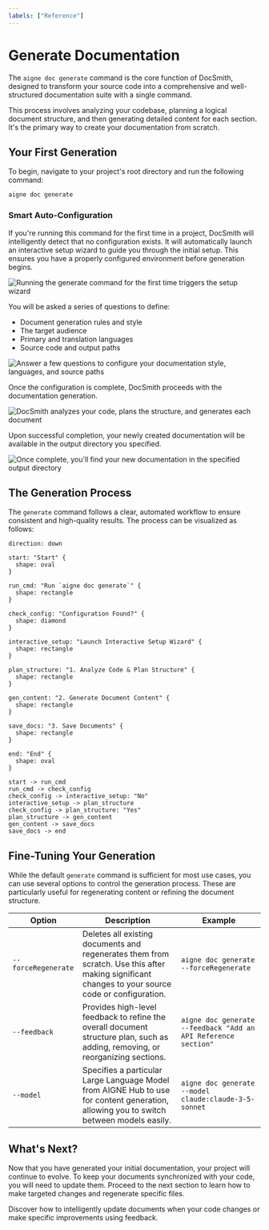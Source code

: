 ```yaml
---
labels: ["Reference"]
---
```


# Generate Documentation

The `aigne doc generate` command is the core function of DocSmith, designed to transform your source code into a comprehensive and well-structured documentation suite with a single command.

This process involves analyzing your codebase, planning a logical document structure, and then generating detailed content for each section. It's the primary way to create your documentation from scratch.

## Your First Generation

To begin, navigate to your project's root directory and run the following command:

```bash
aigne doc generate
```

### Smart Auto-Configuration

If you're running this command for the first time in a project, DocSmith will intelligently detect that no configuration exists. It will automatically launch an interactive setup wizard to guide you through the initial setup. This ensures you have a properly configured environment before generation begins.

![Running the generate command for the first time triggers the setup wizard](https://docsmith.aigne.io/image-bin/uploads/0c45a32667c5250e54194a61d9495965.png)

You will be asked a series of questions to define:
- Document generation rules and style
- The target audience
- Primary and translation languages
- Source code and output paths

![Answer a few questions to configure your documentation style, languages, and source paths](https://docsmith.aigne.io/image-bin/uploads/fbedbfa256036ad6375a6c18047a75ad.png)

Once the configuration is complete, DocSmith proceeds with the documentation generation.

![DocSmith analyzes your code, plans the structure, and generates each document](https://docsmith.aigne.io/image-bin/uploads/d0766c19380a02eb8a6f8ce86a838849.png)

Upon successful completion, your newly created documentation will be available in the output directory you specified.

![Once complete, you'll find your new documentation in the specified output directory](https://docsmith.aigne.io/image-bin/uploads/0967443611408ad9d0042793d590b8fd.png)

## The Generation Process

The `generate` command follows a clear, automated workflow to ensure consistent and high-quality results. The process can be visualized as follows:

```d2
direction: down

start: "Start" {
  shape: oval
}

run_cmd: "Run `aigne doc generate`" {
  shape: rectangle
}

check_config: "Configuration Found?" {
  shape: diamond
}

interactive_setup: "Launch Interactive Setup Wizard" {
  shape: rectangle
}

plan_structure: "1. Analyze Code & Plan Structure" {
  shape: rectangle
}

gen_content: "2. Generate Document Content" {
  shape: rectangle
}

save_docs: "3. Save Documents" {
  shape: rectangle
}

end: "End" {
  shape: oval
}

start -> run_cmd
run_cmd -> check_config
check_config -> interactive_setup: "No"
interactive_setup -> plan_structure
check_config -> plan_structure: "Yes"
plan_structure -> gen_content
gen_content -> save_docs
save_docs -> end
```

## Fine-Tuning Your Generation

While the default `generate` command is sufficient for most use cases, you can use several options to control the generation process. These are particularly useful for regenerating content or refining the document structure.

| Option              | Description                                                                                                                              | Example                                                              |
|---------------------|------------------------------------------------------------------------------------------------------------------------------------------|----------------------------------------------------------------------|
| `--forceRegenerate` | Deletes all existing documents and regenerates them from scratch. Use this after making significant changes to your source code or configuration. | `aigne doc generate --forceRegenerate`                                 |
| `--feedback`        | Provides high-level feedback to refine the overall document structure plan, such as adding, removing, or reorganizing sections.           | `aigne doc generate --feedback "Add an API Reference section"`         |
| `--model`           | Specifies a particular Large Language Model from AIGNE Hub to use for content generation, allowing you to switch between models easily.       | `aigne doc generate --model claude:claude-3-5-sonnet`                |

## What's Next?

Now that you have generated your initial documentation, your project will continue to evolve. To keep your documents synchronized with your code, you will need to update them. Proceed to the next section to learn how to make targeted changes and regenerate specific files.

<x-card data-title="Update and Refine" data-icon="lucide:file-edit" data-href="/features/update-and-refine">
  Discover how to intelligently update documents when your code changes or make specific improvements using feedback.
</x-card>